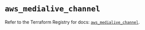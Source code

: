 # `aws_medialive_channel`

Refer to the Terraform Registry for docs: [`aws_medialive_channel`](https://registry.terraform.io/providers/hashicorp/aws/4.54.0/docs/resources/medialive_channel).
